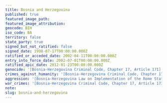 ```yaml
---
title: Bosnia and Herzegovina
published: true
featured_image_path:
featured_image_attribution:
geocode: BIH
iso_code: BA
territory: false
state_party: true
signed_but_not_ratified: false
signed_date: 1998-07-17T00:00:00.000Z
ratified_or_acceded_date: 2002-04-11T00:00:00.000Z
entry_into_force_date: 2002-07-01T00:00:00.000Z
ratified_apic_date: 2012-01-23T00:00:00.000Z
genocide: '[Bosnia-Herzegovina Criminal Code, Chapter 17, Article 171](https://iccdb.hrlc.net/data/doc/892/keyword/46/)'
crimes_against_humanity: '[Bosnia-Herzegovina Criminal Code, Chapter 17, Article 172](https://iccdb.hrlc.net/data/doc/892/keyword/13/)'
aggression: '[Bosnia-Herzegovina Law on Implementation of the Rome Statute of the International Criminal Court and Cooperation with the International Criminal Court, Article 2](http://iccdb.webfactional.com/documents/implementations/pdf/BH_Law_on_Implementation_of_the_Rome_Statute_ENG.pdf)'
war_crimes: '[Bosnia-Herzegovina Criminal Code, Chapter 17, Article 173](https://iccdb.hrlc.net/data/doc/118/keyword/145/)'
note:
slug: bosnia-and-herzegovina
---
```



